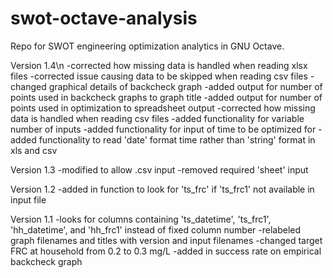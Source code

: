 # swot-octave-analysis
Repo for SWOT engineering optimization analytics in GNU Octave.

Version 1.4\n
-corrected how missing data is handled when reading xlsx files
-corrected issue causing data to be skipped when reading csv files
-changed graphical details of backcheck graph
-added output for number of points used in backcheck graphs to graph title
-added output for number of points used in optimization to spreadsheet output
-corrected how missing data is handled when reading csv files
-added functionality for variable number of inputs
-added functionality for input of time to be optimized for
-added functionality to read 'date' format time rather than 'string' format in xls and csv

Version 1.3
-modified to allow .csv input
-removed required 'sheet' input

Version 1.2
-added in function to look for 'ts_frc' if 'ts_frc1' not available in input file

Version 1.1
-looks for columns containing 'ts_datetime', 'ts_frc1', 'hh_datetime',
 and 'hh_frc1' instead of fixed column number
-relabeled graph filenames and titles with version and input filenames
-changed target FRC at household from 0.2 to 0.3 mg/L
-added in success rate on empirical backcheck graph
